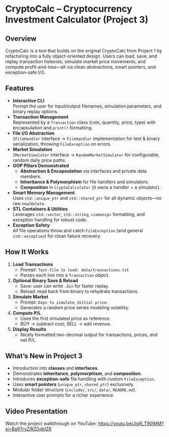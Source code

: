 # CryptoCalc – Cryptocurrency Investment Calculator (Project 3)

## Overview
CryptoCalc is a tool that builds on the original CryptoCalc from Project 1 by refactoring into a fully object-oriented design. Users can load, save, and replay transaction histories, simulate market price movements, and compute profit-and-loss—all via clean abstractions, smart pointers, and exception-safe I/O.

## Features
- **Interactive CLI**  
  Prompt the user for input/output filenames, simulation parameters, and binary replay options.
- **Transaction Management**  
  Represented by a `Transaction` class (coin, quantity, price, type) with encapsulation and `print()` formatting.
- **File I/O Abstraction**  
  `IFileHandler` interface → `FileHandler` implementation for text & binary serialization, throwing `FileException` on errors.
- **Market Simulation**  
  `IMarketSimulator` interface → `RandomMarketSimulator` for configurable, random daily price paths.
- **OOP Pillars Demonstrated**  
  - **Abstraction & Encapsulation** via interfaces and private data members.  
  - **Inheritance & Polymorphism** for file handlers and simulators.  
  - **Composition** in `CryptoCalculator` (it owns a handler + a simulator).  
- **Smart Memory Management**  
  Uses `std::unique_ptr` and `std::shared_ptr` for all dynamic objects—no raw `new`/`delete`.
- **STL Containers & Utilities**  
  Leverages `std::vector`, `std::string`, `<iomanip>` formatting, and exception handling for robust code.
- **Exception Safety**  
  All file operations throw and catch `FileException` (and general `std::exception`) for clean failure recovery.

## How It Works
1. **Load Transactions**  
   - Prompt: `Text-file to load: data/transactions.txt`  
   - Parses each line into a `Transaction` object.
2. **Optional Binary Save & Reload**  
   - Save: user can write `.bin` for faster replay.  
   - Reload: read back from binary to rehydrate transactions.
3. **Simulate Market**  
   - Prompt: `Days to simulate`, `Initial price`.  
   - Generates a random price series modeling volatility.
4. **Compute P/L**  
   - Uses the first simulated price as reference.  
   - BUY → subtract cost; SELL → add revenue.
5. **Display Results**  
   - Nicely formatted two-decimal output for transactions, prices, and net P/L.

## What’s New in Project 3
- Introduction into **classes** and **interfaces**.  
- Demonstrates **inheritance**, **polymorphism**, and **composition**.  
- Introduces **exception-safe** file handling with custom `FileException`.  
- Uses **smart pointers** (`unique_ptr`, `shared_ptr`) exclusively.  
- Modular folder structure (`include/`, `src/`, `data/`, `README.md`).  
- Interactive user prompts for a richer experience.  

## Video Presentation
Watch the project walkthrough on YouTube: https://youtu.be/JIqR_T90lMM?si=Ba9TrvZlRZDqkIZR
